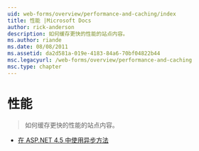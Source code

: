 ```yaml
---
uid: web-forms/overview/performance-and-caching/index
title: 性能 |Microsoft Docs
author: rick-anderson
description: 如何缓存更快的性能的站点内容。
ms.author: riande
ms.date: 08/08/2011
ms.assetid: da2d581a-019e-4183-84a6-70bf04822b44
msc.legacyurl: /web-forms/overview/performance-and-caching
msc.type: chapter
---
```

<a name="performance"></a>性能
====================
> 如何缓存更快的性能的站点内容。


- [在 ASP.NET 4.5 中使用异步方法](using-asynchronous-methods-in-aspnet-45.md)
